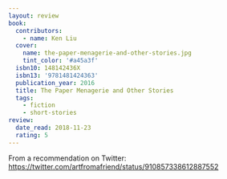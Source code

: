 ```yaml
---
layout: review
book:
  contributors:
    - name: Ken Liu
  cover:
    name: the-paper-menagerie-and-other-stories.jpg
    tint_color: '#a45a3f'
  isbn10: 148142436X
  isbn13: '9781481424363'
  publication_year: 2016
  title: The Paper Menagerie and Other Stories
  tags:
    - fiction
    - short-stories
review:
  date_read: 2018-11-23
  rating: 5
---
```


From a recommendation on Twitter: https://twitter.com/artfromafriend/status/910857338612887552
